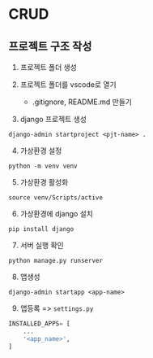 # CRUD

## 프로젝트 구조 작성

1. 프로젝트 폴더 생성
2. 프로젝트 폴더를 vscode로 열기
    - .gitignore, README.md 만들기

3. django 프로젝트 생성
```
django-admin startproject <pjt-name> .
```
4. 가상환경 설정
```
python -m venv venv
```
5. 가상환경 활성화
```
source venv/Scripts/active
```
6. 가상환경에 django 설치
```
pip install django
```
7. 서버 실행 확인
```
python manage.py runserver
```
8. 앱생성
```
django-admin startapp <app-name>
```
9. 앱등록 => `settings.py`
```python
INSTALLED_APPS= [
    ...
    '<app_name>',
]
```